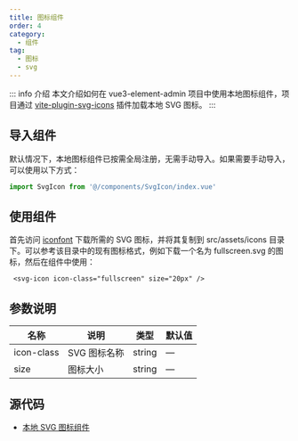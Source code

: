```yaml
---
title: 图标组件
order: 4
category:
  - 组件
tag:
  - 图标
  - svg
---
```



::: info 介绍
本文介绍如何在 vue3-element-admin 项目中使用本地图标组件，项目通过 [vite-plugin-svg-icons](https://github.com/vbenjs/vite-plugin-svg-icons) 插件加载本地 SVG 图标。
:::

## 导入组件

默认情况下，本地图标组件已按需全局注册，无需手动导入。如果需要手动导入，可以使用以下方式：

```typescript
import SvgIcon from '@/components/SvgIcon/index.vue'
```


## 使用组件

首先访问 [iconfont](https://www.iconfont.cn/)  下载所需的 SVG 图标，并将其复制到 src/assets/icons 目录下。可以参考该目录中的现有图标格式，例如下载一个名为 fullscreen.svg 的图标，然后在组件中使用：

```vue
 <svg-icon icon-class="fullscreen" size="20px" />
```



## 参数说明

| 名称    | 说明    | 类型  | 默认值  |
| ------- | ------ | ----- | ------ |
| icon-class | SVG 图标名称  | string   | — |
| size  | 图标大小 | string |  —  |


## 源代码

- [本地 SVG 图标组件](https://gitee.com/youlaiorg/vue3-element-admin/blob/master/src/components/SvgIcon/index.vue) 
